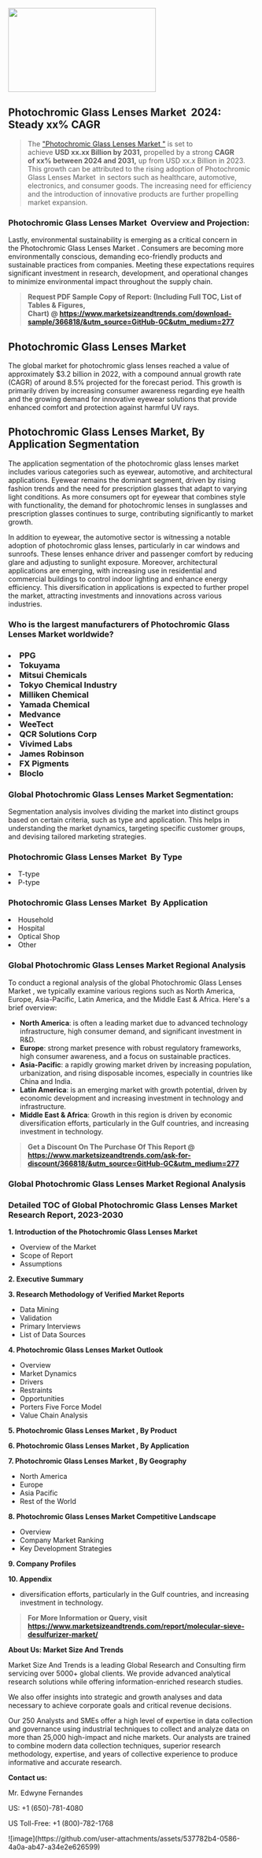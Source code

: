 <p><img class="alignnone size-medium wp-image-20088" src="https://ffe5etoiles.com/wp-content/uploads/2024/12/MST1-300x171.png" alt="" width="300" height="171" /></p><h2 id="ember46" class="ember-view reader-text-block__heading-2">Photochromic Glass Lenses Market &nbsp;2024: Steady&nbsp;xx% CAGR</h2><blockquote id="ember47" class="ember-view reader-text-block__blockquote">The&nbsp;<a class="app-aware-link " href="https://www.marketsizeandtrends.com/download-sample/366818/&utm_source=GitHub-GC&utm_medium=277" target="_blank" data-test-app-aware-link="">"Photochromic Glass Lenses Market "</a>&nbsp;is set to achieve&nbsp;<strong>USD&nbsp;xx.xx&nbsp;Billion by 2031,</strong>&nbsp;propelled by a strong&nbsp;<strong>CAGR of&nbsp;xx% between 2024 and 2031,</strong>&nbsp;up from USD xx.x Billion in 2023. This growth can be attributed to the rising adoption of&nbsp;Photochromic Glass Lenses Market &nbsp;in sectors such as healthcare, automotive, electronics, and consumer goods. The increasing need for efficiency and the introduction of innovative products are further propelling market expansion.</blockquote><h3 id="ember48" class="ember-view reader-text-block__heading-3">Photochromic Glass Lenses Market &nbsp;Overview and Projection:</h3><p id="ember49" class="ember-view reader-text-block__paragraph">Lastly, environmental sustainability is emerging as a critical concern in the&nbsp;Photochromic Glass Lenses Market . Consumers are becoming more environmentally conscious, demanding eco-friendly products and sustainable practices from companies. Meeting these expectations requires significant investment in research, development, and operational changes to minimize environmental impact throughout the supply chain.</p><blockquote id="ember50" class="ember-view reader-text-block__blockquote"><strong>Request PDF Sample Copy of Report: (Including Full TOC, List of Tables &amp; Figures, Chart)&nbsp;@&nbsp;<strong><a href="https://www.marketsizeandtrends.com/download-sample/366818/&utm_source=GitHub-GC&utm_medium=277" target="_blank">https://www.marketsizeandtrends.com/download-sample/366818/&utm_source=GitHub-GC&utm_medium=277</a></strong></strong></blockquote><h3 class=""> <h2>Photochromic Glass Lenses Market</h2><p>The global market for photochromic glass lenses reached a value of approximately $3.2 billion in 2022, with a compound annual growth rate (CAGR) of around 8.5% projected for the forecast period. This growth is primarily driven by increasing consumer awareness regarding eye health and the growing demand for innovative eyewear solutions that provide enhanced comfort and protection against harmful UV rays.</p><h2>Photochromic Glass Lenses Market, By Application Segmentation</h2><p>The application segmentation of the photochromic glass lenses market includes various categories such as eyewear, automotive, and architectural applications. Eyewear remains the dominant segment, driven by rising fashion trends and the need for prescription glasses that adapt to varying light conditions. As more consumers opt for eyewear that combines style with functionality, the demand for photochromic lenses in sunglasses and prescription glasses continues to surge, contributing significantly to market growth.</p><p>In addition to eyewear, the automotive sector is witnessing a notable adoption of photochromic glass lenses, particularly in car windows and sunroofs. These lenses enhance driver and passenger comfort by reducing glare and adjusting to sunlight exposure. Moreover, architectural applications are emerging, with increasing use in residential and commercial buildings to control indoor lighting and enhance energy efficiency. This diversification in applications is expected to further propel the market, attracting investments and innovations across various industries.</p></h3><h3 id="" class="">Who is the largest manufacturers of&nbsp;Photochromic Glass Lenses Market  worldwide?</h3><h3 class=""></Li><Li>PPG</Li><Li> Tokuyama</Li><Li> Mitsui Chemicals</Li><Li> Tokyo Chemical Industry</Li><Li> Milliken Chemical</Li><Li> Yamada Chemical</Li><Li> Medvance</Li><Li> WeeTect</Li><Li> QCR Solutions Corp</Li><Li> Vivimed Labs</Li><Li> James Robinson</Li><Li> FX Pigments</Li><Li> Bloclo</h3><h3 id="ember53" class="ember-view reader-text-block__heading-3">Global&nbsp;Photochromic Glass Lenses Market  Segmentation:</h3><p id="ember54" class="ember-view reader-text-block__paragraph">Segmentation analysis involves dividing the market into distinct groups based on certain criteria, such as type and application. This helps in understanding the market dynamics, targeting specific customer groups, and devising tailored marketing strategies.</p><h3 id="" class="">Photochromic Glass Lenses Market &nbsp;By Type</h3><p></Li><Li>T-type</Li><Li> P-type</p><h3 id="" class="">Photochromic Glass Lenses Market &nbsp;By Application</h3><p class=""></Li><Li>Household</Li><Li> Hospital</Li><Li> Optical Shop</Li><Li> Other</p><h3 id="ember62" class="ember-view reader-text-block__heading-3">Global Photochromic Glass Lenses Market  Regional Analysis</h3><p id="ember63" class="ember-view reader-text-block__paragraph">To conduct a regional analysis of the global Photochromic Glass Lenses Market , we typically examine various regions such as North America, Europe, Asia-Pacific, Latin America, and the Middle East &amp; Africa. Here's a brief overview:</p><ul><li><strong>North America</strong>: is often a leading market due to advanced technology infrastructure, high consumer demand, and significant investment in R&amp;D.</li><li><strong>Europe</strong>: strong market presence with robust regulatory frameworks, high consumer awareness, and a focus on sustainable practices.</li><li><strong>Asia-Pacific</strong>: a rapidly growing market driven by increasing population, urbanization, and rising disposable incomes, especially in countries like China and India.</li><li><strong>Latin America</strong>: is an emerging market with growth potential, driven by economic development and increasing investment in technology and infrastructure.</li><li><strong>Middle East &amp; Africa</strong>: Growth in this region is driven by economic diversification efforts, particularly in the Gulf countries, and increasing investment in technology.</li></ul><blockquote id="ember61" class="ember-view reader-text-block__blockquote"><strong>Get a Discount On The Purchase Of This Report @ <strong><a href="https://html-cleaner.com/" target="">https://www.marketsizeandtrends.com/ask-for-discount/366818/&utm_source=GitHub-GC&utm_medium=277</a></strong></strong></blockquote><h3 id="ember62" class="ember-view reader-text-block__heading-3">Global Photochromic Glass Lenses Market  Regional Analysis</h3><h3 id="" class="">Detailed TOC of Global Photochromic Glass Lenses Market  Research Report, 2023-2030</h3><p id="" class=""><strong>1. Introduction of the Photochromic Glass Lenses Market </strong></p><ul><li>Overview of the Market</li><li>Scope of Report</li><li>Assumptions</li></ul><p id="" class=""><strong>2. Executive Summary</strong></p><p id="" class=""><strong>3. Research Methodology of Verified Market Reports</strong></p><ul><li>Data Mining</li><li>Validation</li><li>Primary Interviews</li><li>List of Data Sources</li></ul><p id="" class=""><strong>4. Photochromic Glass Lenses Market  Outlook</strong></p><ul><li>Overview</li><li>Market Dynamics</li><li>Drivers</li><li>Restraints</li><li>Opportunities</li><li>Porters Five Force Model</li><li>Value Chain Analysis</li></ul><p id="" class=""><strong>5. Photochromic Glass Lenses Market , By Product</strong></p><p id="" class=""><strong>6. Photochromic Glass Lenses Market , By Application</strong></p><p id="" class=""><strong>7. Photochromic Glass Lenses Market , By Geography</strong></p><ul><li>North America</li><li>Europe</li><li>Asia Pacific</li><li>Rest of the World</li></ul><p id="" class=""><strong>8. Photochromic Glass Lenses Market  Competitive Landscape</strong></p><ul><li>Overview</li><li>Company Market Ranking</li><li>Key Development Strategies</li></ul><p id="" class=""><strong>9. Company Profiles</strong></p><p id="" class=""><strong>10. Appendix</strong></p><ul><li>diversification efforts, particularly in the Gulf countries, and increasing investment in technology.</li></ul><blockquote id="ember65" class="ember-view reader-text-block__blockquote"><strong>For More Information or Query, visit <strong><strong><a href="https://html-cleaner.com/" target="">https://www.marketsizeandtrends.com/report/molecular-sieve-desulfurizer-market/</a></strong></strong></strong></blockquote><p id="" class=""><strong>About Us: Market Size And Trends</strong></p><p id="" class="">Market Size And Trends is a leading Global Research and Consulting firm servicing over 5000+ global clients. We provide advanced analytical research solutions while offering information-enriched research studies.</p><p id="" class="">We also offer insights into strategic and growth analyses and data necessary to achieve corporate goals and critical revenue decisions.</p><p id="" class="">Our 250 Analysts and SMEs offer a high level of expertise in data collection and governance using industrial techniques to collect and analyze data on more than 25,000 high-impact and niche markets. Our analysts are trained to combine modern data collection techniques, superior research methodology, expertise, and years of collective experience to produce informative and accurate research.</p><p id="" class=""><strong>Contact us:</strong></p><p id="" class="">Mr. Edwyne Fernandes</p><p id="" class="">US: +1 (650)-781-4080</p><p id="" class="">US Toll-Free: +1 (800)-782-1768</p>
![image](https://github.com/user-attachments/assets/537782b4-0586-4a0a-ab47-a34e2e626599)
